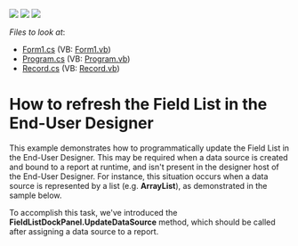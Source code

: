 <!-- default badges list -->
![](https://img.shields.io/endpoint?url=https://codecentral.devexpress.com/api/v1/VersionRange/128603044/13.1.4%2B)
[![](https://img.shields.io/badge/Open_in_DevExpress_Support_Center-FF7200?style=flat-square&logo=DevExpress&logoColor=white)](https://supportcenter.devexpress.com/ticket/details/E1584)
[![](https://img.shields.io/badge/📖_How_to_use_DevExpress_Examples-e9f6fc?style=flat-square)](https://docs.devexpress.com/GeneralInformation/403183)
<!-- default badges end -->
<!-- default file list -->
*Files to look at*:

* [Form1.cs](./CS/Form1.cs) (VB: [Form1.vb](./VB/Form1.vb))
* [Program.cs](./CS/Program.cs) (VB: [Program.vb](./VB/Program.vb))
* [Record.cs](./CS/Record.cs) (VB: [Record.vb](./VB/Record.vb))
<!-- default file list end -->
# How to refresh the Field List in the End-User Designer


<p>This example demonstrates how to programmatically update the Field List in the End-User Designer. This may be required when a data source is created and bound to a report at runtime, and isn't present in the designer host of the End-User Designer. For instance, this situation occurs when a data source is represented by a list (e.g. <strong>ArrayList</strong>), as demonstrated in the sample below.</p><p>To accomplish this task, we've introduced the <strong>FieldListDockPanel.UpdateDataSource</strong> method, which should be called after assigning a data source to a report.</p>

<br/>



